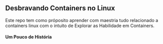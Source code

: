 ## Desbravando Containers no Linux 

Este repo tem como próposito aprender com maestria tudo relacionado a 
containers linux com o intuito de Explorar as Habilidade em Containers.

#### Um Pouco de História 


